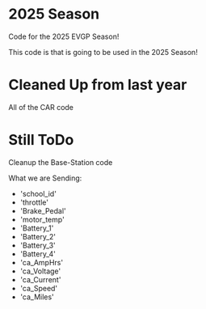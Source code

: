 # 2025 Season
Code for the 2025 EVGP Season! 

This code is that is going to be used in the 2025 Season!

# Cleaned Up from last year
All of the CAR code

# Still ToDo
Cleanup the Base-Station code


What we are Sending:
- 'school_id'
- 'throttle'
- 'Brake_Pedal'
- 'motor_temp'
- 'Battery_1'
- 'Battery_2'
- 'Battery_3'
- 'Battery_4'
- 'ca_AmpHrs'
- 'ca_Voltage'
- 'ca_Current'
- 'ca_Speed'
- 'ca_Miles'
